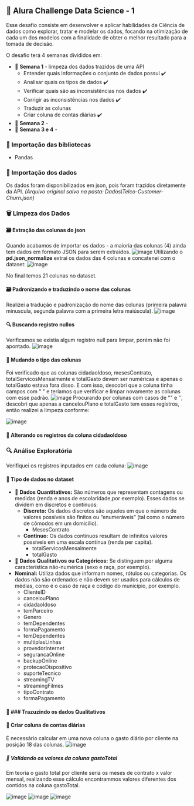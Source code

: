 ## :dna: Alura Challenge Data Science - 1
Esse desafio consiste em desenvolver e aplicar  habilidades de Ciência de dados como explorar, tratar e modelar os dados, focando na otimização de cada um dos modelos com a finalidade de obter o melhor resultado para a tomada de decisão. 

O desafio terá 4 semanas divididos em: 
* :pushpin: **Semana 1** - limpeza dos dados trazidos de uma API
    * Entender quais informações o conjunto de dados possui :heavy_check_mark:
    * Analisar quais os tipos de dados :heavy_check_mark:
    * Verificar quais são as inconsistências nos dados :heavy_check_mark:
    * Corrigir as inconsistências nos dados :heavy_check_mark:
    * Traduzir as colunas 
    * Criar coluna de contas diárias :heavy_check_mark:
* :pushpin: **Semana 2** - 
* :pushpin: **Semana 3 e 4** - 

### :bookmark: Importação das bibliotecas
* Pandas
### :bookmark: Importação dos dados 
Os dados foram disponibilizados em json, pois foram trazidos diretamente da API.
*(Arquivo original salvo na pasta: Dados\Telco-Customer-Churn.json)*
### :wastebasket:	Limpeza dos Dados
#### :card_file_box:	 Extração das colunas do json 
Quando acabamos de importar os dados - a maioria das colunas (4) ainda tem dados em formato JSON para serem extraídos.
![image](https://user-images.githubusercontent.com/61653788/167664496-b1627402-2704-4942-a23a-b018334b18c1.png)
 Utilizando o **pd.json_normalize** extrai os dados das 4 colunas e concatenei com o dataset:
![image](https://user-images.githubusercontent.com/61653788/167664992-fad8c395-af03-4327-9d87-8622eac3a776.png)
 
 No final temos 21 colunas no dataset.
#### :card_file_box:	 Padronizando e traduzindo o nome das colunas 
Realizei a tradução e padronização do nome das colunas (primeira palavra minuscula, segunda palavra com a primeira letra maiúscula).
![image](https://user-images.githubusercontent.com/61653788/167696792-521d6247-261a-49c2-9798-140d40757b22.png)
#### :mag: Buscando registro nullos
Verificamos se existia algum registro null para limpar, porém não foi apontado.
![image](https://user-images.githubusercontent.com/61653788/167697572-c13ce07c-0024-4433-9877-477530734e32.png)
#### :round_pushpin:	 Mudando o tipo das colunas
Foi verificado que as colunas cidadaoIdoso, mesesContrato, totalServicosMensalmente e totalGasto devem ser numéricas e apenas o totalGasto estava fora disso. 
E com isso, descobri que a coluna tinha campos com " " e teriamos que verificar e limpar novamente as colunas com esse padrão.
![image](https://user-images.githubusercontent.com/61653788/167698418-cdc35cbb-d782-4c16-90f8-f5f9ae136848.png)
Procurando por colunas com casos de "" e '', descobri que apenas a cancelouPlano e totalGasto tem esses registros, então realizei a limpeza conforme:

![image](https://user-images.githubusercontent.com/61653788/167699704-193f209c-d03c-49d1-ba62-429a5f802795.png)
#### :round_pushpin:	 Alterando os registros da coluna cidadaoIdoso

### :mag:	Análise Exploratória
Verifiquei os registros inputados em cada coluna:
![image](https://user-images.githubusercontent.com/61653788/167702535-c2395fee-c106-4997-8560-d8c9cb5df24a.png)
#### :round_pushpin:	 Tipo de dados no dataset
* :round_pushpin:	 **Dados Quantitativos:**
  São números que representam contagens ou medidas (renda e anos de escolaridade,por exemplo). 
  Esses dados se dividem em discretos e contínuos:
  * **Discreto:**
    Os dados discretos são aqueles em que o número de valores possíveis são finitos ou “enumeráveis” (tal como o número de cômodos em um domicílio).
    * MesesContrato
  * **Contínuo:**
    Os dados contínuos resultam de infinitos valores possíveis em uma escala contínua (renda per capita).
    * totalServicosMensalmente 
    * totalGasto 
 * :round_pushpin:	 **Dados Qualitativos ou Categóricos:**
  Se distinguem por alguma característica não-numérica (sexo e raça, por exemplo).
  * **Nominal:**
    Utiliza dados que informam nomes, rótulos ou categorias. Os dados não são ordenados e não devem ser usados para cálculos de médias, como é o caso de raça e código do município, por exemplo.
    * ClienteID
    * cancelouPlano
    * cidadaoIdoso 
    * temParceiro 
    * Genero 
    * temDependentes 
    * formaPagamento
    * temDependentes 
    * multiplasLinhas 
    * provedorInternet 
    * segurancaOnline 
    * backupOnline 
    * protecaoDispositivo 
    * suporteTecnico 
    * streamingTV 
    * streamingFilmes 
    * tipoContrato 
    * formaPagamento 
#### :round_pushpin: ### Trazuzindo os dados Qualitativos

#### :round_pushpin: Criar coluna de contas diárias
É necessário calcular em uma nova coluna o gasto diário por cliente na posição 18 das colunas.
![image](https://user-images.githubusercontent.com/61653788/167713855-f4a838b9-324f-4b5c-83b8-e64f8e1885ed.png)
##### :round_pushpin: Validando os valores da coluna gastoTotal
Em teoria o gasto total por cliente seria os meses de contrato x valor mensal, realizando esse cálculo encontrammos valores diferentes dos contidos na coluna gastoTotal.

![image](https://user-images.githubusercontent.com/61653788/167714194-11e13526-c2cc-4ff8-929a-b6a3301041ff.png)
![image](https://user-images.githubusercontent.com/61653788/167714239-5888ef54-4e19-46f3-bd24-b0da67de0ea1.png)
![image](https://user-images.githubusercontent.com/61653788/167714789-d3ecfa33-2d72-42b6-b0db-4c428b9ecae8.png)


